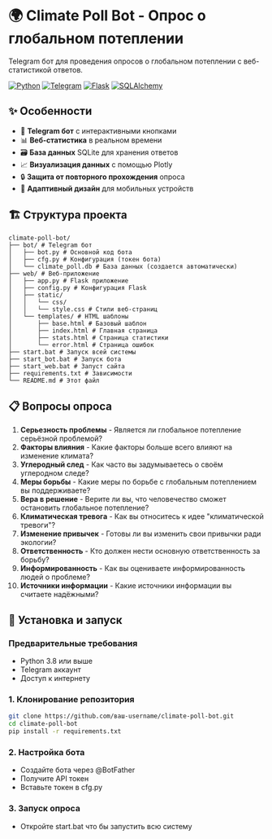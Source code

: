 # 🌍 Climate Poll Bot - Опрос о глобальном потеплении

Telegram бот для проведения опросов о глобальном потеплении с веб-статистикой ответов.

[![Python](https://img.shields.io/badge/Python-3.8%2B-blue)](https://python.org)
[![Telegram](https://img.shields.io/badge/Telegram-Bot-blue)](https://t.me/oprosglobalbot)
[![Flask](https://img.shields.io/badge/Flask-2.3%2B-green)](https://flask.palletsprojects.com)
[![SQLAlchemy](https://img.shields.io/badge/SQLAlchemy-ORM-lightgrey)](https://sqlalchemy.org)

## ✨ Особенности

- 🤖 **Telegram бот** с интерактивными кнопками
- 📊 **Веб-статистика** в реальном времени
- 🗃️ **База данных** SQLite для хранения ответов
- 📈 **Визуализация данных** с помощью Plotly
- 🔒 **Защита от повторного прохождения** опроса
- 📱 **Адаптивный дизайн** для мобильных устройств

## 🏗️ Структура проекта
```
climate-poll-bot/
├── bot/ # Telegram бот
│   ├── bot.py # Основной код бота
│   ├── cfg.py # Конфигурация (токен бота)
│   └── climate_poll.db # База данных (создается автоматически)
├── web/ # Веб-приложение
│   ├── app.py # Flask приложение
│   ├── config.py # Конфигурация Flask
│   ├── static/
│   │   └── css/
│   │   └── style.css # Стили веб-страниц
│   └── templates/ # HTML шаблоны
│       ├── base.html # Базовый шаблон
│       ├── index.html # Главная страница
│       ├── stats.html # Страница статистики
│       └── error.html # Страница ошибок
├── start.bat # Запуск всей системы
├── start_bot.bat # Запуск бота
├── start_web.bat # Запуст сайта
├── requirements.txt # Зависимости
└── README.md # Этот файл
```

## 📋 Вопросы опроса

1. **Серьезность проблемы** - Является ли глобальное потепление серьёзной проблемой?
2. **Факторы влияния** - Какие факторы больше всего влияют на изменение климата?
3. **Углеродный след** - Как часто вы задумываетесь о своём углеродном следе?
4. **Меры борьбы** - Какие меры по борьбе с глобальным потеплением вы поддерживаете?
5. **Вера в решение** - Верите ли вы, что человечество сможет остановить глобальное потепление?
6. **Климатическая тревога** - Как вы относитесь к идее "климатической тревоги"?
7. **Изменение привычек** - Готовы ли вы изменить свои привычки ради экологии?
8. **Ответственность** - Кто должен нести основную ответственность за борьбу?
9. **Информированность** - Как вы оцениваете информированность людей о проблеме?
10. **Источники информации** - Какие источники информации вы считаете надёжными?

## 🚀 Установка и запуск

### Предварительные требования

- Python 3.8 или выше
- Telegram аккаунт
- Доступ к интернету

### 1. Клонирование репозитория

```bash
git clone https://github.com/ваш-username/climate-poll-bot.git
cd climate-poll-bot
pip install -r requirements.txt
```

### 2. Настройка бота

- Создайте бота через @BotFather
- Получите API токен
- Вставьте токен в cfg.py

### 3. Запуск опроса

- Откройте start.bat что бы запустить всю систему
